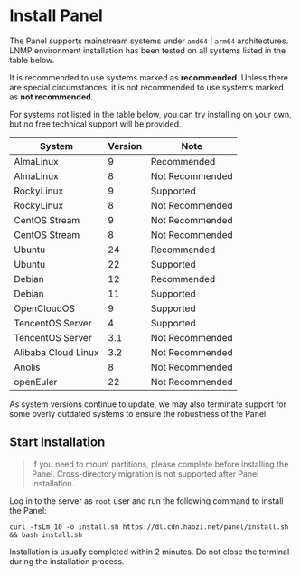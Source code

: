 # Install Panel

The Panel supports mainstream systems under `amd64` | `arm64` architectures. LNMP environment installation has been
tested on all systems listed in the table below.

It is recommended to use systems marked as **recommended**. Unless there are special circumstances, it is not
recommended to use systems marked as **not recommended**.

For systems not listed in the table below, you can try installing on your own, but no free technical support will be
provided.

| System              | Version | Note            |
|---------------------|---------|-----------------|
| AlmaLinux           | 9       | Recommended     |
| AlmaLinux           | 8       | Not Recommended |
| RockyLinux          | 9       | Supported       |
| RockyLinux          | 8       | Not Recommended |
| CentOS Stream       | 9       | Not Recommended |
| CentOS Stream       | 8       | Not Recommended |
| Ubuntu              | 24      | Recommended     |
| Ubuntu              | 22      | Supported       |
| Debian              | 12      | Recommended     |
| Debian              | 11      | Supported       |
| OpenCloudOS         | 9       | Supported       |
| TencentOS Server    | 4       | Supported       |
| TencentOS Server    | 3.1     | Not Recommended |
| Alibaba Cloud Linux | 3.2     | Not Recommended |
| Anolis              | 8       | Not Recommended |
| openEuler           | 22      | Not Recommended |

As system versions continue to update, we may also terminate support for some overly outdated systems to ensure the
robustness of the Panel.

## Start Installation

> If you need to mount partitions, please complete before installing the Panel. Cross-directory migration is not
> supported after Panel installation.

Log in to the server as `root` user and run the following command to install the Panel:

```shell
curl -fsLm 10 -o install.sh https://dl.cdn.haozi.net/panel/install.sh && bash install.sh
```

Installation is usually completed within 2 minutes. Do not close the terminal during the installation process.
